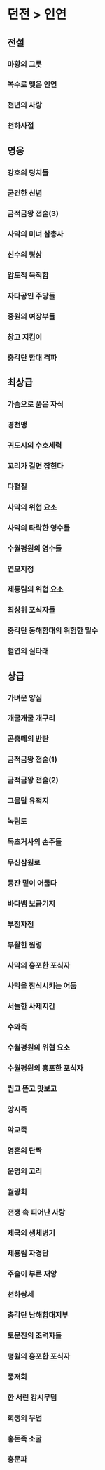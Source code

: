 # 던전 > 인연

## <span text-legendary>전설</span>

### <span text-legendary>마황의 그릇</span>
### <span text-legendary>복수로 맺은 인연</span>
### <span text-legendary>천년의 사랑</span>
### <span text-legendary>천하사절</span>

## <span text-heroic>영웅</span>

### <span text-heroic>강호의 덩치들</span>
### <span text-heroic>굳건한 신념</span>
### <span text-heroic>금적금왕 전술(3)</span>
### <span text-heroic>사막의 미녀 삼총사</span>
### <span text-heroic>신수의 형상</span>
### <span text-heroic>압도적 묵직함</span>
### <span text-heroic>자타공인 주당들</span>
### <span text-heroic>중원의 여장부들</span>
### <span text-heroic>창고 지킴이</span>
### <span text-heroic>충각단 함대 격파</span>

## <span text-perfect>최상급</span>

### <span text-perfect>가슴으로 품은 자식</span>
### <span text-perfect>경천맹</span>
### <span text-perfect>귀도시의 수호세력</span>
### <span text-perfect>꼬리가 길면 잡힌다</span>
### <span text-perfect>다혈질</span>
### <span text-perfect>사막의 위협 요소</span>
### <span text-perfect>사막의 타락한 영수들</span>
### <span text-perfect>수월평원의 영수들</span>
### <span text-perfect>연모지정</span>
### <span text-perfect>제룡림의 위협 요소</span>
### <span text-perfect>최상위 포식자들</span>
### <span text-perfect>충각단 동해함대의 위험한 밀수</span>
### <span text-perfect>혈연의 실타래</span>

## <span text-flawless>상급</span>

### <span text-flawless>가벼운 양심</span>
### <span text-flawless>개굴개굴 개구리</span>
### <span text-flawless>곤충떼의 반란</span>
### <span text-flawless>금적금왕 전술(1)</span>
### <span text-flawless>금적금왕 전술(2)</span>
### <span text-flawless>그믐달 유적지</span>
### <span text-flawless>녹림도</span>
### <span text-flawless>독초거사의 손주들</span>
### <span text-flawless>무신삼원로</span>
### <span text-flawless>등잔 밑이 어둡다</span>
### <span text-flawless>바다뱀 보급기지</span>
### <span text-flawless>부전자전</span>
### <span text-flawless>부활한 원령</span>
### <span text-flawless>사막의 흉포한 포식자</span>
### <span text-flawless>사막을 잠식시키는 어둠</span>
### <span text-flawless>서늘한 사제지간</span>
### <span text-flawless>수와족</span>
### <span text-flawless>수월평원의 위협 요소</span>
### <span text-flawless>수월평원의 흉포한 포식자</span>
### <span text-flawless>씹고 뜯고 맛보고</span>
### <span text-flawless>앙시족</span>
### <span text-flawless>악교족</span>
### <span text-flawless>영혼의 단짝</span>
### <span text-flawless>운명의 고리</span>
### <span text-flawless>월광회</span>
### <span text-flawless>전쟁 속 피어난 사랑</span>
### <span text-flawless>제국의 생체병기</span>
### <span text-flawless>제룡림 자경단</span>
### <span text-flawless>주술이 부른 재앙</span>
### <span text-flawless>천하쌍세</span>
### <span text-flawless>충각단 남해함대지부</span>
### <span text-flawless>토문진의 조력자들</span>
### <span text-flawless>평원의 흉포한 포식자</span>
### <span text-flawless>풍저회</span>
### <span text-flawless>한 서린 강시무덤</span>
### <span text-flawless>희생의 무덤</span>
### <span text-flawless>홍돈족 소굴</span>
### <span text-flawless>홍문파</span>
